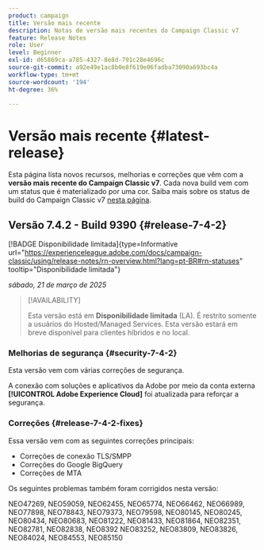 ```yaml
---
product: campaign
title: Versão mais recente
description: Notas de versão mais recentes do Campaign Classic v7
feature: Release Notes
role: User
level: Beginner
exl-id: d65869ca-a785-4327-8e8d-791c28e4696c
source-git-commit: a92e49e1ac8b0e8f619e06fadba73090a693bc4a
workflow-type: tm+mt
source-wordcount: '194'
ht-degree: 36%

---
```


# Versão mais recente {#latest-release}

Esta página lista novos recursos, melhorias e correções que vêm com a **versão mais recente do Campaign Classic v7**. Cada nova build vem com um status que é materializado por uma cor. Saiba mais sobre os status de build do Campaign Classic v7 [nesta página](rn-overview.md).

## Versão 7.4.2 - Build 9390 {#release-7-4-2}

[!BADGE Disponibilidade limitada]{type=Informative url="https://experienceleague.adobe.com/docs/campaign-classic/using/release-notes/rn-overview.html?lang=pt-BR#rn-statuses" tooltip="Disponibilidade limitada"}

_sábado, 21 de março de 2025_

>[!AVAILABILITY]
>
>Esta versão está em **Disponibilidade limitada** (LA). É restrito somente a usuários do Hosted/Managed Services. Esta versão estará em breve disponível para clientes híbridos e no local.

<!--
### Compatibility updates {#comp-7-4-2}

This release comes with the following compatibility updates:

* JQuery library update: fixes multiple UI issues (reports, web apps)
* PostgreSQL 15 and 16

-->

### Melhorias de segurança {#security-7-4-2}

Esta versão vem com várias correções de segurança.

A conexão com soluções e aplicativos da Adobe por meio da conta externa **[!UICONTROL Adobe Experience Cloud]** foi atualizada para reforçar a segurança.

### Correções {#release-7-4-2-fixes}

Essa versão vem com as seguintes correções principais:

* Correções de conexão TLS/SMPP
* Correções do Google BigQuery
* Correções de MTA

Os seguintes problemas também foram corrigidos nesta versão:

NEO47269, NEO59059, NEO62455, NEO65774, NEO66462, NEO66989, NEO77898, NEO78843, NEO79373, NEO79598, NEO80145, NEO80245, NEO80434, NEO80683, NEO81222, NEO81433, NEO81864, NEO82351, NEO82781, NEO82838, NEO8392 NEO83252, NEO83809, NEO83826, NEO84024, NEO84553, NEO85150


